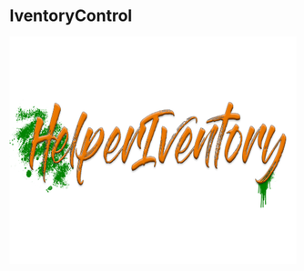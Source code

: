 # IventoryControl
<p align="center">
  <img src="/images/logo.png" align="center" width="600" height="400" /><br>
</p>



